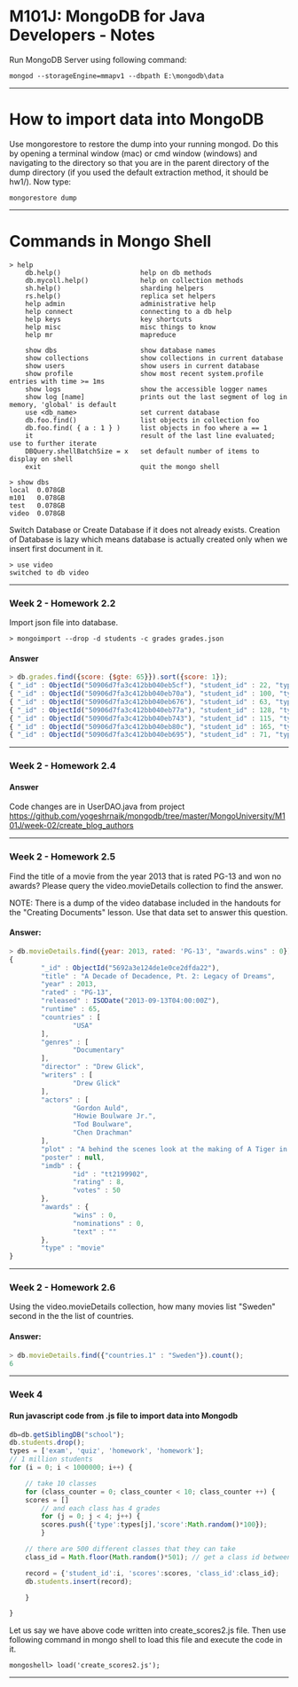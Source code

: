 M101J: MongoDB for Java Developers - Notes
=
Run MongoDB Server using following command:

```
mongod --storageEngine=mmapv1 --dbpath E:\mongodb\data
```
******************************************************************************************************************************
How to import data into MongoDB
=
Use mongorestore to restore the dump into your running mongod. 
Do this by opening a terminal window (mac) or cmd window (windows) and navigating to the directory so that 
you are in the parent directory of the dump directory (if you used the default extraction method, it should be hw1/). 
Now type:

```
mongorestore dump
```
******************************************************************************************************************************
Commands in Mongo Shell
=
```
> help
	db.help()                    help on db methods
	db.mycoll.help()             help on collection methods
	sh.help()                    sharding helpers
	rs.help()                    replica set helpers
	help admin                   administrative help
	help connect                 connecting to a db help
	help keys                    key shortcuts
	help misc                    misc things to know
	help mr                      mapreduce

	show dbs                     show database names
	show collections             show collections in current database
	show users                   show users in current database
	show profile                 show most recent system.profile entries with time >= 1ms
	show logs                    show the accessible logger names
	show log [name]              prints out the last segment of log in memory, 'global' is default
	use <db_name>                set current database
	db.foo.find()                list objects in collection foo
	db.foo.find( { a : 1 } )     list objects in foo where a == 1
	it                           result of the last line evaluated; use to further iterate
	DBQuery.shellBatchSize = x   set default number of items to display on shell
	exit                         quit the mongo shell
```

```
> show dbs
local  0.078GB
m101   0.078GB
test   0.078GB
video  0.078GB
```

Switch Database or Create Database if it does not already exists.
Creation of Database is lazy which means database is actually created only when we insert first document in it.

```
> use video
switched to db video
```
******************************************************************************************************************************
### Week 2 - Homework 2.2
Import json file into database.
```
> mongoimport --drop -d students -c grades grades.json
```

#### Answer

```javascript
> db.grades.find({score: {$gte: 65}}).sort({score: 1});
{ "_id" : ObjectId("50906d7fa3c412bb040eb5cf"), "student_id" : 22, "type" : "exam", "score" : 65.02518811936324 }
{ "_id" : ObjectId("50906d7fa3c412bb040eb70a"), "student_id" : 100, "type" : "homework", "score" : 65.29214756759019 }
{ "_id" : ObjectId("50906d7fa3c412bb040eb676"), "student_id" : 63, "type" : "homework", "score" : 65.31038121884853 }
{ "_id" : ObjectId("50906d7fa3c412bb040eb77a"), "student_id" : 128, "type" : "homework", "score" : 65.47002803265133 }
{ "_id" : ObjectId("50906d7fa3c412bb040eb743"), "student_id" : 115, "type" : "exam", "score" : 65.47329199925679 }
{ "_id" : ObjectId("50906d7fa3c412bb040eb80c"), "student_id" : 165, "type" : "quiz", "score" : 65.54110645268801 }
{ "_id" : ObjectId("50906d7fa3c412bb040eb695"), "student_id" : 71, "type" : "homework", "score" : 65.54625488975057 }
```
******************************************************************************************************************************
### Week 2 - Homework 2.4

#### Answer
Code changes are in UserDAO.java from project https://github.com/yogeshrnaik/mongodb/tree/master/MongoUniversity/M101J/week-02/create_blog_authors
******************************************************************************************************************************
### Week 2 - Homework 2.5
Find the title of a movie from the year 2013 that is rated PG-13 and won no awards? Please query the video.movieDetails collection to find the answer.

NOTE: There is a dump of the video database included in the handouts for the "Creating Documents" lesson. Use that data set to answer this question.

#### Answer:
```javascript
> db.movieDetails.find({year: 2013, rated: 'PG-13', "awards.wins" : 0}).pretty();
{
        "_id" : ObjectId("5692a3e124de1e0ce2dfda22"),
        "title" : "A Decade of Decadence, Pt. 2: Legacy of Dreams",
        "year" : 2013,
        "rated" : "PG-13",
        "released" : ISODate("2013-09-13T04:00:00Z"),
        "runtime" : 65,
        "countries" : [
                "USA"
        ],
        "genres" : [
                "Documentary"
        ],
        "director" : "Drew Glick",
        "writers" : [
                "Drew Glick"
        ],
        "actors" : [
                "Gordon Auld",
                "Howie Boulware Jr.",
                "Tod Boulware",
                "Chen Drachman"
        ],
        "plot" : "A behind the scenes look at the making of A Tiger in the Dark: The Decadence Saga.",
        "poster" : null,
        "imdb" : {
                "id" : "tt2199902",
                "rating" : 8,
                "votes" : 50
        },
        "awards" : {
                "wins" : 0,
                "nominations" : 0,
                "text" : ""
        },
        "type" : "movie"
}
```
******************************************************************************************************************************
### Week 2 - Homework 2.6
Using the video.movieDetails collection, how many movies list "Sweden" second in the the list of countries.

#### Answer:
```javascript
> db.movieDetails.find({"countries.1" : "Sweden"}).count();
6
```
******************************************************************************************************************************
### Week 4
#### Run javascript code from .js file to import data into Mongodb
```javascript
db=db.getSiblingDB("school");
db.students.drop();
types = ['exam', 'quiz', 'homework', 'homework'];
// 1 million students
for (i = 0; i < 1000000; i++) {

    // take 10 classes
    for (class_counter = 0; class_counter < 10; class_counter ++) {
	scores = []
	    // and each class has 4 grades
	    for (j = 0; j < 4; j++) {
		scores.push({'type':types[j],'score':Math.random()*100});
	    }

	// there are 500 different classes that they can take
	class_id = Math.floor(Math.random()*501); // get a class id between 0 and 500

	record = {'student_id':i, 'scores':scores, 'class_id':class_id};
	db.students.insert(record);

    }

}
```
Let us say we have above code written into create_scores2.js file.
Then use following command in mongo shell to load this file and execute the code in it.
```
mongoshell> load('create_scores2.js');
```

******************************************************************************************************************************
